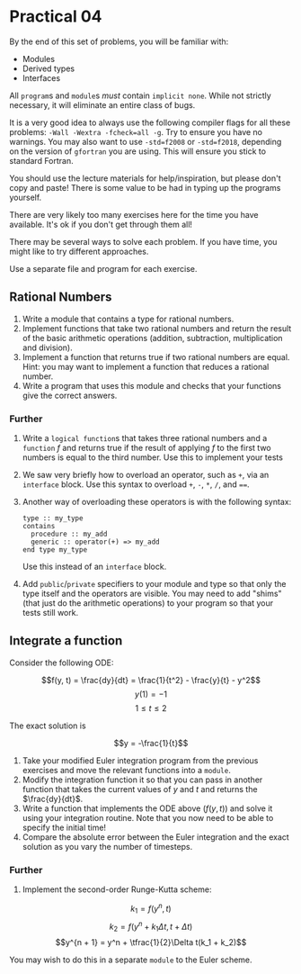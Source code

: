 Practical 04
============

By the end of this set of problems, you will be familiar with:

- Modules
- Derived types
- Interfaces

All `program`s and `module`s _must_ contain `implicit none`. While not
strictly necessary, it will eliminate an entire class of bugs.

It is a very good idea to always use the following compiler flags for
all these problems: `-Wall -Wextra -fcheck=all -g`. Try to ensure you
have no warnings. You may also want to use `-std=f2008` or
`-std=f2018`, depending on the version of `gfortran` you are
using. This will ensure you stick to standard Fortran.

You should use the lecture materials for help/inspiration, but please
don't copy and paste! There is some value to be had in typing up the
programs yourself.

There are very likely too many exercises here for the time you have
available. It's ok if you don't get through them all!

There may be several ways to solve each problem. If you have time, you
might like to try different approaches.

Use a separate file and program for each exercise.


Rational Numbers
----------------

1. Write a module that contains a type for rational numbers.
2. Implement functions that take two rational numbers and return the
   result of the basic arithmetic operations (addition, subtraction,
   multiplication and division).
3. Implement a function that returns true if two rational numbers are
   equal. Hint: you may want to implement a function that reduces a
   rational number.
3. Write a program that uses this module and checks that your
   functions give the correct answers.

### Further

1. Write a `logical function`s that takes three rational numbers and a
   `function` $f$ and returns true if the result of applying $f$ to
   the first two numbers is equal to the third number. Use this to
   implement your tests
2. We saw very briefly how to overload an operator, such as `+`, via
   an `interface` block. Use this syntax to overload `+`, `-`, `*`,
   `/`, and `==`.
3. Another way of overloading these operators is with the following
   syntax:

   ```Fortran
   type :: my_type
   contains
     procedure :: my_add
     generic :: operator(+) => my_add
   end type my_type
   ```
   Use this instead of an `interface` block.
4. Add `public`/`private` specifiers to your module and type so that
   only the type itself and the operators are visible. You may need to
   add "shims" (that just do the arithmetic operations) to your
   program so that your tests still work.

Integrate a function
--------------------

Consider the following ODE:

$$f(y, t) = \frac{dy}{dt} = \frac{1}{t^2} - \frac{y}{t} - y^2$$
$$y(1) = -1$$
$$1 \le t \le 2$$

The exact solution is

$$y = -\frac{1}{t}$$

1. Take your modified Euler integration program from the previous
   exercises and move the relevant functions into a `module`.
2. Modify the integration function it so that you can pass in another
   function that takes the current values of $y$ and $t$ and returns
   the $\frac{dy}{dt}$.
3. Write a function that implements the ODE above ($f(y, t)$) and
   solve it using your integration routine. Note that you now need to
   be able to specify the initial time!
4. Compare the absolute error between the Euler integration and the
   exact solution as you vary the number of timesteps.

### Further

1. Implement the second-order Runge-Kutta scheme:

$$k_1 = f(y^n, t)$$
$$k_2 = f(y^n + k_1\Delta t, t + \Delta t)$$
$$y^{n + 1} = y^n + \tfrac{1}{2}\Delta t(k_1 + k_2)$$

   You may wish to do this in a separate `module` to the Euler scheme.
